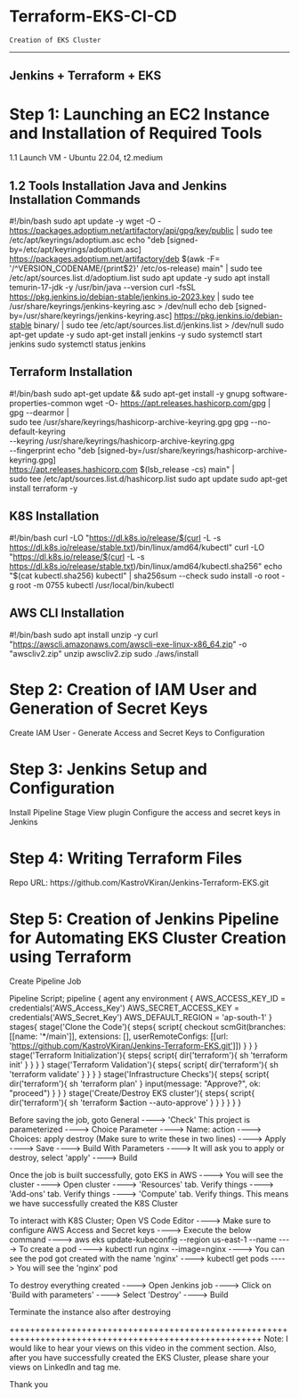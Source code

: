 # Terraform-EKS-CI-CD

	Creation of EKS Cluster
--------------------------------------------------------------------------------------------------------------------------------------------------------------------------
Jenkins + Terraform + EKS 
--------------------------------------------------------------------------------------------------------------------------------------------------------------------------

Step 1: Launching an EC2 Instance and Installation of Required Tools
=======================================================
1.1 Launch VM - Ubuntu 22.04, t2.medium

1.2 Tools Installation
Java and Jenkins Installation Commands
---------------------------------------------------------
#!/bin/bash
sudo apt update -y
wget -O - https://packages.adoptium.net/artifactory/api/gpg/key/public | sudo tee /etc/apt/keyrings/adoptium.asc
echo "deb [signed-by=/etc/apt/keyrings/adoptium.asc] https://packages.adoptium.net/artifactory/deb $(awk -F= '/^VERSION_CODENAME/{print$2}' /etc/os-release) main" | sudo tee /etc/apt/sources.list.d/adoptium.list
sudo apt update -y
sudo apt install temurin-17-jdk -y
/usr/bin/java --version
curl -fsSL https://pkg.jenkins.io/debian-stable/jenkins.io-2023.key | sudo tee /usr/share/keyrings/jenkins-keyring.asc > /dev/null
echo deb [signed-by=/usr/share/keyrings/jenkins-keyring.asc] https://pkg.jenkins.io/debian-stable binary/ | sudo tee /etc/apt/sources.list.d/jenkins.list > /dev/null
sudo apt-get update -y
sudo apt-get install jenkins -y
sudo systemctl start jenkins
sudo systemctl status jenkins

Terraform Installation
---------------------------------------------------------
#!/bin/bash
sudo apt-get update && sudo apt-get install -y gnupg software-properties-common
wget -O- https://apt.releases.hashicorp.com/gpg | \
gpg --dearmor | \
sudo tee /usr/share/keyrings/hashicorp-archive-keyring.gpg
gpg --no-default-keyring \
--keyring /usr/share/keyrings/hashicorp-archive-keyring.gpg \
--fingerprint
echo "deb [signed-by=/usr/share/keyrings/hashicorp-archive-keyring.gpg] \
https://apt.releases.hashicorp.com $(lsb_release -cs) main" | \
sudo tee /etc/apt/sources.list.d/hashicorp.list
sudo apt update
sudo apt-get install terraform -y

K8S Installation
---------------------------------------------------------
#!/bin/bash
curl -LO "https://dl.k8s.io/release/$(curl -L -s https://dl.k8s.io/release/stable.txt)/bin/linux/amd64/kubectl"
curl -LO "https://dl.k8s.io/release/$(curl -L -s https://dl.k8s.io/release/stable.txt)/bin/linux/amd64/kubectl.sha256"
echo "$(cat kubectl.sha256)  kubectl" | sha256sum --check
sudo install -o root -g root -m 0755 kubectl /usr/local/bin/kubectl 

AWS CLI Installation
---------------------------------------------------------
#!/bin/bash
sudo apt install unzip -y
curl "https://awscli.amazonaws.com/awscli-exe-linux-x86_64.zip" -o "awscliv2.zip"
unzip awscliv2.zip
sudo ./aws/install

Step 2: Creation of IAM User and Generation of Secret Keys
=======================================================
Create IAM User - Generate Access and Secret Keys to Configuration

Step 3: Jenkins Setup and Configuration 
=======================================================
Install Pipeline Stage View plugin
Configure the access and secret keys in Jenkins

Step 4: Writing Terraform Files 
=======================================================
<Refer the GitHub Repo for the Terraform Files>
Repo URL: https://github.com/KastroVKiran/Jenkins-Terraform-EKS.git

Step 5: Creation of Jenkins Pipeline for Automating EKS Cluster Creation using Terraform
====================================================================
Create Pipeline Job

Pipeline Script;
pipeline {
    agent any
    environment {
        AWS_ACCESS_KEY_ID = credentials('AWS_Access_Key')
        AWS_SECRET_ACCESS_KEY = credentials('AWS_Secret_Key')
        AWS_DEFAULT_REGION = 'ap-south-1'
    }
    stages{
        stage('Clone the Code'){
            steps{
                script{
                    checkout scmGit(branches: [[name: '*/main']], extensions: [], userRemoteConfigs: [[url: 'https://github.com/KastroVKiran/Jenkins-Terraform-EKS.git']])
                }
            }
        }
        stage('Terraform Initialization'){
            steps{
                script{
                    dir('terraform'){
                         sh 'terraform init'
                    }
                }
            }
        }
        stage('Terraform Validation'){
            steps{
                script{
                    dir('terraform'){
                         sh 'terraform validate'
                    }
                }
            }
        }
        stage('Infrastructure Checks'){
            steps{
                script{
                    dir('terraform'){
                         sh 'terraform plan'
                    }
                    input(message: "Approve?", ok: "proceed")
                }
            }
        }
        stage('Create/Destroy EKS cluster'){
            steps{
                script{
                    dir('terraform'){
                         sh 'terraform $action --auto-approve'
                    }
                }
            }
        }
    }
}

Before saving the job, goto General ----> 'Check' This project is parameterized ----> Choice Parameter ----> Name: action ----> Choices: 
apply
destroy (Make sure to write these in two lines) ----> Apply ----> Save ----> Build With Parameters ----> It will ask you to apply or destroy, select 'apply'  ----> Build


Once the job is built successfully, goto EKS in AWS ----> You will see the cluster ----> Open cluster ----> 'Resources' tab. Verify things ----> 'Add-ons' tab. Verify things ----> 'Compute' tab. Verify things.
This means we have successfully created the K8S Cluster

To interact with K8S Cluster;
Open VS Code Editor ----> Make sure to configure AWS Access and Secret keys ----> Execute the below command ----> 
aws eks update-kubeconfig --region us-east-1 --name <ClusterName> ----> To create a pod ----> kubectl run nginx --image=nginx ----> You can see the pod got created with the name 'nginx' ----> kubectl get pods ----> You will see the 'nginx' pod

To destroy everything created ----> Open Jenkins job ----> Click on 'Build with parameters' ----> Select 'Destroy' ----> Build

Terminate the instance also after destroying

+++++++++++++++++++++++++++++++++++++++++++++++++++++++++++++++++++++++++++++++++++++++++++++++++++++++
Note: I would like to hear your views on this video in the comment section. Also, after you have successfully created the EKS Cluster, please share your views on LinkedIn and tag me.

Thank you





